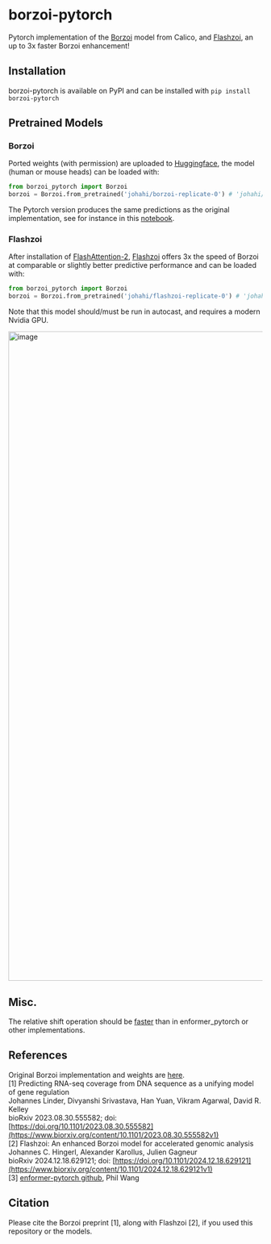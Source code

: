 # borzoi-pytorch
Pytorch implementation of the [Borzoi](https://www.biorxiv.org/content/10.1101/2023.08.30.555582v1) model from Calico, and [Flashzoi](https://www.biorxiv.org/content/10.1101/2024.12.18.629121v1), an up to 3x faster Borzoi enhancement! 

## Installation
borzoi-pytorch is available on PyPI and can be installed with
`pip install borzoi-pytorch`

## Pretrained Models

### Borzoi

Ported weights (with permission) are uploaded to <a href="https://huggingface.co/johahi"> Huggingface</a>, the model (human or mouse heads) can be loaded with:

```python
from borzoi_pytorch import Borzoi
borzoi = Borzoi.from_pretrained('johahi/borzoi-replicate-0') # 'johahi/borzoi-replicate-[0-3][-mouse]'
````
The Pytorch version produces the same predictions as the original implementation, see for instance in this [notebook](https://github.com/johahi/borzoi-pytorch/blob/main/notebooks/pytorch_borzoi_example_eqtl_chr10_116952944_T_C.ipynb).  

### Flashzoi

After installation of [FlashAttention-2](https://github.com/Dao-AILab/flash-attention#installation-and-features), [Flashzoi](https://www.biorxiv.org/content/10.1101/2024.12.18.629121v1) offers 3x the speed of Borzoi at comparable or slightly better predictive performance and can be loaded with:
```python
from borzoi_pytorch import Borzoi
borzoi = Borzoi.from_pretrained('johahi/flashzoi-replicate-0') # 'johahi/flashzoi-replicate-[0-3]'
````
Note that this model should/must be run in autocast, and requires a modern Nvidia GPU.


<img width="1288" alt="image" src="https://github.com/user-attachments/assets/bda016b9-1cd5-4377-a771-726f0285613a" />

## Misc.
The relative shift operation should be [faster](https://johahi.github.io/blog/2024/fast-relative-shift/) than in enformer_pytorch or other implementations. 

## References
Original Borzoi implementation and weights are [here](https://github.com/calico/borzoi).  
<a id="1">[1]</a> 
Predicting RNA-seq coverage from DNA sequence as a unifying model of gene regulation  
Johannes Linder, Divyanshi Srivastava, Han Yuan, Vikram Agarwal, David R. Kelley  
bioRxiv 2023.08.30.555582; doi: [https://doi.org/10.1101/2023.08.30.555582](https://www.biorxiv.org/content/10.1101/2023.08.30.555582v1)  
<a id="2">[2]</a> 
Flashzoi: An enhanced Borzoi model for accelerated genomic analysis  
Johannes C. Hingerl, Alexander Karollus, Julien Gagneur  
bioRxiv 2024.12.18.629121; doi: [https://doi.org/10.1101/2024.12.18.629121](https://www.biorxiv.org/content/10.1101/2024.12.18.629121v1)  
<a id="3">[3]</a> 
[enformer-pytorch github](https://github.com/lucidrains/enformer-pytorch/),
Phil Wang

## Citation
Please cite the Borzoi preprint [1], along with Flashzoi [2], if you used this repository or the models.
